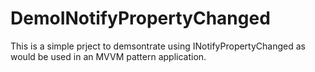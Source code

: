 # DemoINotifyPropertyChanged
This is a simple prject to demsontrate using INotifyPropertyChanged as would be used in an MVVM pattern application.
